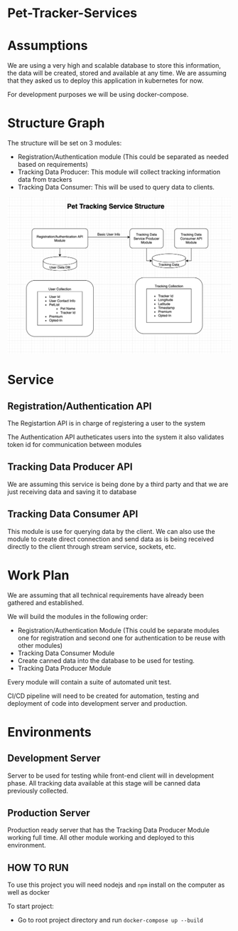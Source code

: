 # Pet-Tracker-Services

# Assumptions

We are using a very high and scalable database to store this information, the data will be created, stored and available at any time. 
We are assuming that they asked us to deploy this application in kubernetes for now.

For development purposes we will be using docker-compose.

# Structure Graph

The structure will be set on 3 modules:

* Registration/Authentication module (This could be separated as needed based on requirements)
* Tracking Data Producer: This module will collect tracking information data from trackers
* Tracking Data Consumer: This will be used to query data to clients.


![Graph A](Graph_A.png)

# Service

## Registration/Authentication API

The Registartion API is in charge of registering a user to the system

The Authentication API autheticates users into the system it also validates token id for communication between modules


## Tracking Data Producer API

We are assuming this service is being done by a third party and that we are just receiving data and saving it to database  

## Tracking Data Consumer API

This module is use for querying data by the client. 
We can also use the module to create direct connection and send data as is being received directly to the client through stream service, sockets, etc.


# Work Plan

We are assuming that all technical requirements have already been gathered and established.

We will build the modules in the following order:

* Registration/Authentication Module (This could be separate modules one for registration and second one for authentication to be reuse with other modules)
* Tracking Data Consumer Module
* Create canned data into the database to be used for testing.
* Tracking Data Producer Module

Every module will contain a suite of automated unit test.

CI/CD pipeline will need to be created for automation, testing and deployment of code into development server and production.

# Environments

## Development Server

Server to be used for testing while front-end client will in development phase.
All tracking data available at this stage will be canned data previously collected.

## Production Server

Production ready server that has the Tracking Data Producer Module working full time.
All other module working and deployed to this environment.


## HOW TO RUN

To use this project you will need nodejs and `npm` install on the computer as well as docker

To start project:

* Go to root project directory and run `docker-compose up --build`
